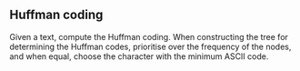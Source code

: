 ## Huffman coding

Given a text, compute the Huffman coding. When constructing the tree for determining the Huffman codes, prioritise over the frequency of the nodes, and when equal,
choose the character with the minimum ASCII code.

